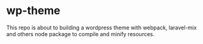 # wp-theme
This repo is about to building a wordpress theme with webpack, laravel-mix and others node package to compile and minify resources.
